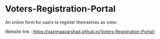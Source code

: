 # Voters-Registration-Portal

An online form for users to register themselves as voter.

Website link : https://qazimaazarshad.github.io/Voters-Registration-Portal/
